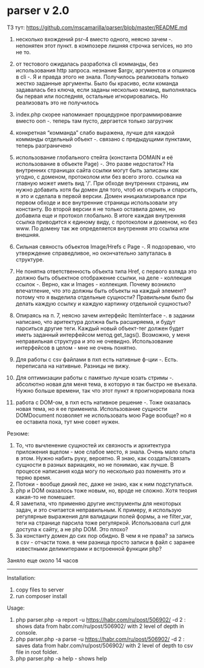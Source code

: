 # parser v 2.0
ТЗ тут: https://github.com/mscamarilla/parser/blob/master/README.md
1. несколько вхождений psr-4 вместо одного, неясно зачем
-. непонятен этот пункт. в композере лишняя строчка services, но это не то.

2. от тестового ожидалась разработка cli комманды, без использования http запроса. незнание $argv, аргументов и опшинов в cli
-. Я и правда этого не знала. Получилось реализовать только жестко заданные аргументы. 
   Было бы красиво, если команда задавалась без ключа, если заданы несколько команд, выполнялась бы первая или последняя, остальные игнорировались. Но реализовать это не получилось

3. index.php скорее напоминает процедурное программирование вместо ооп
-. теперь там пусто, дергается только загрузчик

4. конкретная “комманда” слабо выражена, лучше для каждой комманды отдельный объект
-. связано с предыдущими пунктами, теперь разграничено

5. использование глобального стейта (константа DOMAIN и её использование в объекте Page)
-. Это разве недостаток? На внутренних страницах сайта ссылки могут быть записаны как угодно, с доменом, протоколом или без всего этого. ссылка на главную может иметь вид '/'.
   При обходе внутренних страниц, им нужно добавить хотя бы домен для того, чтоб их открыть и спарсить, я это и сделала в первой версии. Домен инициализировался при первом обходе и все внутренние страницы использовали эту константу.
   Во второй версии я не только оставила домен, но добавила еще и протокол глобально. В итоге каждая внутренняя ссылка приводится к единому виду, с протоколом и доменом, но без www. По домену так же определяется внутренняя это ссылка или внешняя.

6. Сильная свяность объектов Image/Hrefs с Page
-. Я подозреваю, что утверждение справедливое, но окончательно запуталась в структуре.

7. Не понятна ответственность объекта типа Href, с первого взляда это должно быть объектное отображение ссылки, на деле - коллекция ссылок
-. Верно, как и Images - коллекция. Почему возникло впечатление, что это должны быть объекты на каждый элемент? потому что я выделила отдельные сущности? Правильным было бы делать каждую ссылку и каждую картинку отдельной сущностью?

8. Опираясь на п. 7, неясно зачем интерфейс ItemInterface
-. в задании написано, что аритектура должна быть расширяема, и будут парситься другие теги. Каждый новый объект-тег должен будет иметь заданный интерфейсом метод get_tags(). Возможно, у меня неправильная структура и это не очевидно. Использование интерфейсов в целом - мне не очень понятно.

9. Для работы с csv файлами в пхп есть нативные ф-ции
-. Есть. переписала на нативные. Разницы не вижу.

10. Для оптимизации работы с памятью лучше юзать стримы
-. абсолютно новая для меня тема, в которую я так быстро не въехала. Нужно больше времени, так что этот пункт я проигнорировала пока

11. работа с DOM-ом, в пхп есть нативное решение
-. Тоже оказалась новая тема, но я ее применила. Использование сущности DOMDocument позволяет не использовать мою Page вообще? но я ее оставила пока, тут мне совет нужен.

Резюме:
1. То, что  вычленение сущностей их связность и архитектура приложения вцелом - мое слабое место, я знала. Очень мало опыта в этом. Нужно набить руку, вероятно. Я знаю, как создать/связать сущности в разных вариациях, но не понимаю, как лучше. В процессе написания кода могу по несколько раз поменять это и теряю время.
2. Потоки - вообще дикий лес, даже не знаю, как к ним подступаться.
3. php и DOM оказалось тоже новым, но, вроде не сложно. Хотя теория какая-то не помешает. 
4. Я заметила, что применяю другие инструменты для некоторых задач, и это считается неправильным. К примеру, я использую регулярные выражения для валидации полей формы, а не filter_var, теги на странице парсила тоже регуляркой. Использовала curl для доступа к сайту, а не php DOM. Это плохо?
5. За константу домен до сих пор обидно. В чем я не права? за запись в csv - отчасти тоже. в чем разница просто записи в файл с заранее известными делимитерами и встроенной функции php?

Заняло еще около 14 часов
***************************************************************************************************
Installation:
1. copy files to server
2. run composer install

Usage:
1. php parser.php -a report -u https://habr.com/ru/post/506902/ -d 2 : shows data from habr.com/ru/post/506902/ with 2 level of depth in console.
2. php parser.php -a parse -u https://habr.com/ru/post/506902/ -d 2 : saves data from habr.com/ru/post/506902/ with 2 level of depth to csv file in root folder.
3. php parser.php -a help - shows help

